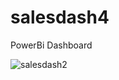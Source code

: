 # salesdash4
PowerBi Dashboard


![salesdash2](https://github.com/user-attachments/assets/546cea26-1d5c-43ab-b157-d5cd8a754bd2)

